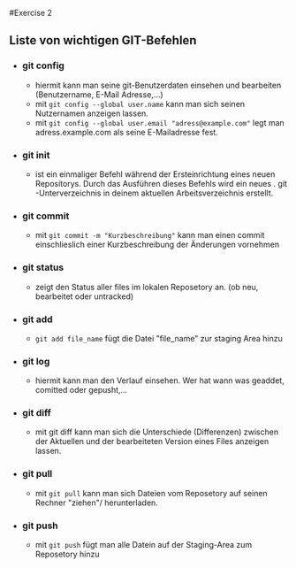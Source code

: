 #Exercise 2

## Liste von wichtigen GIT-Befehlen 

+ ### git config 
   + hiermit kann man seine git-Benutzerdaten einsehen und bearbeiten (Benutzername, E-Mail Adresse,...)
   + mit ```git config --global user.name``` kann man sich seinen Nutzernamen anzeigen lassen.
   + mit ```git config --global user.email "adress@example.com"``` legt man adress.example.com als seine 
     E-Mailadresse fest.

+ ### git init
  + ist ein einmaliger Befehl während der Ersteinrichtung eines neuen Repositorys. Durch das Ausführen dieses 
    Befehls wird ein neues . git -Unterverzeichnis in deinem aktuellen Arbeitsverzeichnis erstellt.

+ ### git commit
  + mit ```git commit -m "Kurzbeschreibung"``` kann man einen commit einschlieslich einer Kurzbeschreibung 
    der Änderungen vornehmen

+ ### git status 
  + zeigt den Status aller files im lokalen Reposetory an. (ob neu, bearbeitet oder untracked) 

+ ### git add
   + ```git add file_name``` fügt die Datei "file_name" zur staging Area hinzu

+ ### git log
  + hiermit kann man den Verlauf einsehen. Wer hat wann was geaddet, comitted oder gepusht,...

+ ### git diff
  + mit git diff kann man sich die Unterschiede (Differenzen) zwischen der Aktuellen und der bearbeiteten 
    Version eines Files anzeigen lassen.

+ ### git pull
  + mit ```git pull``` kann man sich Dateien vom Reposetory auf seinen Rechner "ziehen"/ herunterladen.

+ ### git push
  + mit ```git push``` fügt man alle Datein auf der Staging-Area zum Reposetory hinzu
